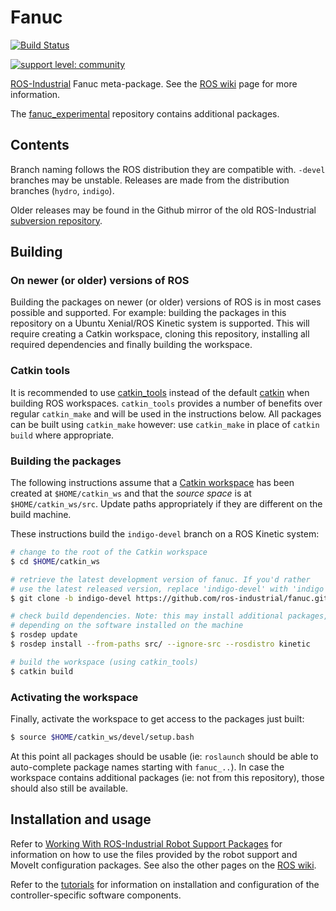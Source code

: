 # Fanuc

[![Build Status](http://build.ros.org/job/Idev__fanuc__ubuntu_trusty_amd64/badge/icon)](http://build.ros.org/job/Idev__fanuc__ubuntu_trusty_amd64)

[![support level: community](https://img.shields.io/badge/support%20level-community-lightgray.png)](http://rosindustrial.org/news/2016/10/7/better-supporting-a-growing-ros-industrial-software-platform)


[ROS-Industrial][] Fanuc meta-package. See the [ROS wiki][] page for more information.

The [fanuc_experimental][] repository contains additional packages.


## Contents

Branch naming follows the ROS distribution they are compatible with. `-devel` branches may be unstable. Releases are made from the distribution branches (`hydro`, `indigo`).

Older releases may be found in the Github mirror of the old ROS-Industrial [subversion repository][].


## Building

### On newer (or older) versions of ROS

Building the packages on newer (or older) versions of ROS is in most cases possible and supported. For example: building the packages in this repository on a Ubuntu Xenial/ROS Kinetic system is supported. This will require creating a Catkin workspace, cloning this repository, installing all required dependencies and finally building the workspace.

### Catkin tools

It is recommended to use [catkin_tools][] instead of the default [catkin][] when building ROS workspaces. `catkin_tools` provides a number of benefits over regular `catkin_make` and will be used in the instructions below. All packages can be built using `catkin_make` however: use `catkin_make` in place of `catkin build` where appropriate.

### Building the packages

The following instructions assume that a [Catkin workspace][] has been created at `$HOME/catkin_ws` and that the *source space* is at `$HOME/catkin_ws/src`. Update paths appropriately if they are different on the build machine.

These instructions build the `indigo-devel` branch on a ROS Kinetic system:

```bash
# change to the root of the Catkin workspace
$ cd $HOME/catkin_ws

# retrieve the latest development version of fanuc. If you'd rather
# use the latest released version, replace 'indigo-devel' with 'indigo'
$ git clone -b indigo-devel https://github.com/ros-industrial/fanuc.git src/fanuc

# check build dependencies. Note: this may install additional packages,
# depending on the software installed on the machine
$ rosdep update
$ rosdep install --from-paths src/ --ignore-src --rosdistro kinetic

# build the workspace (using catkin_tools)
$ catkin build
```

### Activating the workspace

Finally, activate the workspace to get access to the packages just built:

```bash
$ source $HOME/catkin_ws/devel/setup.bash
```

At this point all packages should be usable (ie: `roslaunch` should be able to auto-complete package names starting with `fanuc_..`). In case the workspace contains additional packages (ie: not from this repository), those should also still be available.


## Installation and usage

Refer to [Working With ROS-Industrial Robot Support Packages][] for information on how to use the files provided by the robot support and MoveIt configuration packages. See also the other pages on the [ROS wiki][].

Refer to the [tutorials][] for information on installation and configuration of the controller-specific software components.




[ROS-Industrial]: http://wiki.ros.org/Industrial
[ROS wiki]: http://wiki.ros.org/fanuc
[fanuc_experimental]: https://github.com/ros-industrial/fanuc_experimental
[subversion repository]: https://github.com/ros-industrial/swri-ros-pkg
[Catkin workspace]: http://wiki.ros.org/catkin/Tutorials/create_a_workspace
[catkin]: http://wiki.ros.org/catkin
[catkin_tools]: https://catkin-tools.readthedocs.io/en/latest
[Working With ROS-Industrial Robot Support Packages]: http://wiki.ros.org/Industrial/Tutorials/WorkingWithRosIndustrialRobotSupportPackages
[tutorials]: http://wiki.ros.org/fanuc/Tutorials
